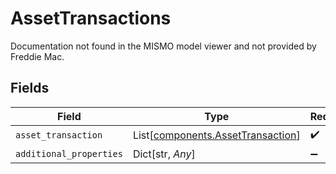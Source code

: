 # AssetTransactions

Documentation not found in the MISMO model viewer and not provided by Freddie Mac.


## Fields

| Field                                                                        | Type                                                                         | Required                                                                     | Description                                                                  |
| ---------------------------------------------------------------------------- | ---------------------------------------------------------------------------- | ---------------------------------------------------------------------------- | ---------------------------------------------------------------------------- |
| `asset_transaction`                                                          | List[[components.AssetTransaction](../../models/shared/assettransaction.md)] | :heavy_check_mark:                                                           | N/A                                                                          |
| `additional_properties`                                                      | Dict[str, *Any*]                                                             | :heavy_minus_sign:                                                           | N/A                                                                          |
